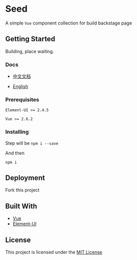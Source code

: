 # Seed

A simple `Vue` component collection for build backstage page

## Getting Started

Building, place waiting.

### Docs

- [中文文档](http://www.mizuka.top/Seed/)

- [English](./)

### Prerequisites

`Element-UI >= 2.4.5`

`Vue >= 2.6.2`

### Installing

Step will be
`npm i --save`

And then

`npm i`

## Deployment

Fork this project

## Built With

- [Vue](https://cn.vuejs.org/index.html)
- [Element-UI](https://element.eleme.cn/#/zh-CN/component/quickstart)

## License

This project is licensed under the [MIT License](./LICENSE)
